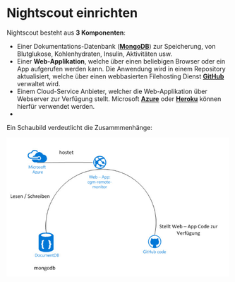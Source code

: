 # Nightscout einrichten

Nightscout besteht aus **3 Komponenten**:

* Einer Dokumentations-Datenbank ([**MongoDB**](https://www.mongodb.org/)) zur Speicherung, von Blutglukose, Kohlenhydraten, Insulin, Aktivitäten usw.
* Einer **Web-Applikation**, welche über einen beliebigen Browser oder ein App aufgerufen  werden kann. Die Anwendung wird in einem Repository aktualisiert, welche über einen webbasierten Filehosting Dienst [**GitHub**](https://github.com/) verwaltet wird.
* Einem Cloud-Service Anbieter, welcher die Web-Applikation über Webserver zur Verfügung stellt. Microsoft [**Azure**](https://azure.microsoft.com/de-de/pricing/free-trial/) oder [**Heroku**](https://www.heroku.com/) können hierfür verwendet werden.
* 


Ein Schaubild verdeutlicht die Zusammmenhänge:

![nightscout scheme](../images/nightscout_scheme.jpg)







